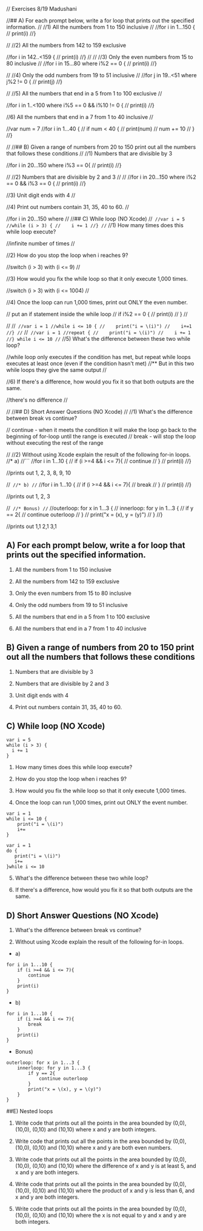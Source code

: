 // Exercises 8/19 Madushani


//## A) For each prompt below, write a for loop that prints out the specified information.
//
//1) All the numbers from 1 to 150 inclusive
//
//for i in 1...150 {
//    print(i)
//}

//
//2) All the numbers from 142 to 159 exclusive

//for i in 142..<159 {
//    print(i)
//}
//
//
//3) Only the even numbers from 15 to 80 inclusive
//
//for i in 15...80 where i%2 == 0 {
//    print(i)
//}

//
//4) Only the odd numbers from 19 to 51 inclusive
//
//for j in 19..<51 where j%2 != 0 {
//    print(j)
//}

//
//5) All the numbers that end in a 5 from 1 to 100 exclusive
//

//for i in 1..<100 where i%5 == 0 && i%10 != 0 {
//    print(i)
//}

//6) All the numbers that end in a 7 from 1 to 40 inclusive
//

//var num = 7
//for i in 1...40 {
//    if num < 40 {
//        print(num)
//        num += 10
//    }
//}

//
//## B) Given a range of numbers from 20 to 150 print out all the numbers that follows these conditions
//
//1) Numbers that are divisible by 3

//for i in 20...150 where i%3 == 0{
//    print(i)
//}

//
//2) Numbers that are divisible by 2 and 3
//
//
//for i in 20...150 where i%2 == 0 && i%3 == 0 {
//    print(i)
//}


//3) Unit digit ends with 4
//


//4) Print out numbers contain 31, 35, 40 to 60.
//

//for i in 20...150 where
//
//## C) While loop (NO Xcode)
//```
//var i = 5
//while (i > 3) {
//    i += 1
//}
//```
//1) How many times does this while loop execute?

//infinite number of times
//

//2) How do you stop the loop when i reaches 9?

//switch (i > 3) with (i <= 9)
//

//3) How would you fix the while loop so that it only execute 1,000 times.

//switch (i > 3) with (i <= 1004)
//


//4) Once the loop can run 1,000 times, print out ONLY the even number.

// put an if statement inside the while loop
// if i%2 == 0 {
//        print(i)
//    }
//


//
//```
//var i = 1
//while i <= 10 {
//    print("i = \(i)")
//    i+=1
//}
//```
//```
//var i = 1
//repeat {
//    print("i = \(i)")
//    i += 1
//} while i <= 10
//```
//5) What's the difference between these two while loop?

//while loop only executes if the condition has met, but repeat while loops executes at least once (even if the condition hasn't met)
//** But in this two while loops they give the same output
//


//6) If there's a difference, how would you fix it so that both outputs are the same.

//there's no difference
//

//
//## D) Short Answer Questions (NO Xcode)
//
//1) What's the difference between break vs continue?

// continue - when it meets the condition it will make the loop go back to the beginning of for-loop until the range is executed
// break - will stop the loop without executing the rest of the range

//
//2) Without using Xcode explain the result of the following for-in loops.
//* a)
//```
//for i in 1...10 {
//    if (i >=4 && i <= 7){
//        continue
//    }
//    print(i)
//}

//prints out 1, 2, 3, 8, 9, 10


//```
//* b)
//```
//for i in 1...10 {
//    if (i >=4 && i <= 7){
//        break
//    }
//    print(i)
//}

//prints out 1, 2, 3


//```
//* Bonus)
//```
//outerloop: for x in 1...3 {
//    innerloop: for y in 1...3 {
//        if y == 2{
//            continue outerloop
//        }
//        print("x = \(x), y = \(y)")
//    }
//}

//prints out 1,1   2,1   3,1












## A) For each prompt below, write a for loop that prints out the specified information.

1) All the numbers from 1 to 150 inclusive

2) All the numbers from 142 to 159 exclusive

3) Only the even numbers from 15 to 80 inclusive

4) Only the odd numbers from 19 to 51 inclusive

5) All the numbers that end in a 5 from 1 to 100 exclusive

6) All the numbers that end in a 7 from 1 to 40 inclusive


## B) Given a range of numbers from 20 to 150 print out all the numbers that follows these conditions

1) Numbers that are divisible by 3

2) Numbers that are divisible by 2 and 3

3) Unit digit ends with 4

4) Print out numbers contain 31, 35, 40 to 60.


## C) While loop (NO Xcode)
```
var i = 5
while (i > 3) {
  i += 1
}
```
1) How many times does this while loop execute?

2) How do you stop the loop when i reaches 9?

3) How would you fix the while loop so that it only execute 1,000 times.

4) Once the loop can run 1,000 times, print out ONLY the event number.

```
var i = 1
while i <= 10 {
    print("i = \(i)")
    i+=
}
```
```
var i = 1
do {
   print("i = \(i)")
   i+=
}while i <= 10
```
5) What's the difference between these two while loop?

6) If there's a difference, how would you fix it so that both outputs are the same.


## D) Short Answer Questions (NO Xcode)

1) What's the difference between break vs continue?

2) Without using Xcode explain the result of the following for-in loops.
* a)
```
for i in 1...10 {
    if (i >=4 && i <= 7){
        continue
    }
    print(i)
}
```
* b)
```
for i in 1...10 {
    if (i >=4 && i <= 7){
        break
    }
    print(i)
}
```
* Bonus)
```
outerloop: for x in 1...3 {
    innerloop: for y in 1...3 {
        if y == 2{
            continue outerloop
        }
        print("x = \(x), y = \(y)")
    }
}
```
##E) Nested loops
1) Write code that prints out all the points in the area bounded by (0,0), (10,0), (0,10) and (10,10) where x and y are both integers.

2) Write code that prints out all the points in the area bounded by (0,0), (10,0), (0,10) and (10,10) where x and y are both even numbers.

3) Write code that prints out all the points in the area bounded by (0,0), (10,0), (0,10) and (10,10) where the difference of x and y is at least 5, and x and y are both integers.

4) Write code that prints out all the points in the area bounded by (0,0), (10,0), (0,10) and (10,10) where the product of x and y is less than 6, and x and y are both integers.

5) Write code that prints out all the points in the area bounded by (0,0), (10,0), (0,10) and (10,10) where the x is not equal to y and x and y are both integers.
